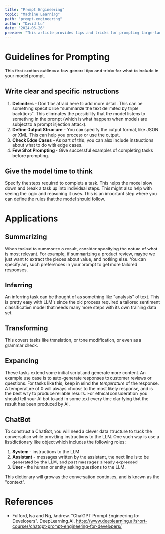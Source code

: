 ```yaml
---
title: "Prompt Engineering"
topic: "Machine Learning"
path: "prompt-engineering"
author: "David Lu"
date: "2024-06-26"
preview: "This article provides tips and tricks for prompting large-language models. My notes from DeepLearning.AI's short course. "
---
```


# Guidelines for Prompting

<v-divider></v-divider>

This first section outlines a few general tips and tricks for what to include in your model prompt. 

## Write clear and specific instructions

1. **Delimiters** - Don't be afraid here to add more detail. This can be something specific like "summarize the text delimited by triple backticks". This eliminates the possibility that the model listens to something in the prompt (which is what happens when models are subject to a prompt injection attack). 
2. **Define Output Structure** - You can specify the output format, like JSON or XML. This can help you process or use the output. 
3. **Check Edge Cases** - As part of this, you can also include instructions about what to do with edge cases. 
4. **Few Shot Prompting** - Give successful examples of completing tasks before prompting. 

## Give the model time to think

Specify the steps required to complete a task. This helps the model slow down and break a task up into individual steps. This might also help with seeing the logic and reasoning it uses. This is an important step where you can define the rules that the model should follow. 

# Applications

<v-divider></v-divider>

## Summarizing
When tasked to summarize a result, consider specifying the nature of what is most relevant. For example, if summarizing a product review, maybe we just want to extract the pieces about value, and nothing else. You can specify any such preferences in your prompt to get more tailored responses. 

## Inferring
An inferring task can be thought of as something like "analysis" of text. This is pretty easy with LLM's since the old process required a tailored sentiment classification model that needs many more steps with its own training data set. 

## Transforming
This covers tasks like translation, or tone modification, or even as a grammar check. 

## Expanding
These tasks extend some initial script and generate more content. An example use case is to auto-generate responses to customer reviews or questions. For tasks like this, keep in mind the *temperature* of the response. A temperature of 0 will always choose to the most likely response, and is the best way to produce reliable results. For ethical consideration, you should tell your AI bot to add in some text every time clarifying that the result has been produced by AI.

## ChatBot
To construct a ChatBot, you will need a clever data structure to track the conversation while providing instructions to the LLM. One such way is use a list/dictionary like object which includes the following roles:

1. **System** - instructions to the LLM
2. **Assistant** - messages written by the assistant, the next line is to be generated by the LLM, and past messages already expressed. 
3. **User** - the human or entity asking questions to the LLM.

This dictionary will grow as the conversation continues, and is known as the "context". 

# References

<v-divider :thickness="5"></v-divider>

* Fulford, Isa and Ng, Andrew. "ChatGPT Prompt Engineering for Developers". DeepLearning.AI. https://www.deeplearning.ai/short-courses/chatgpt-prompt-engineering-for-developers/

